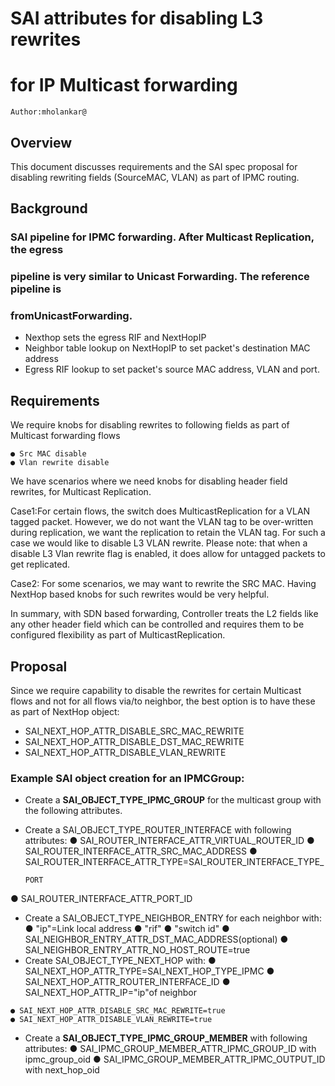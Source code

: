 # SAI attributes for disabling L3 rewrites

# for IP Multicast forwarding

```
Author:mholankar@
```

## Overview

This document discusses requirements and the SAI spec proposal for disabling rewriting fields (SourceMAC, VLAN) as part of IPMC routing.

## Background

### SAI pipeline for IPMC forwarding. After Multicast Replication, the egress

### pipeline is very similar to Unicast Forwarding. The reference pipeline is

### fromUnicastForwarding.

- Nexthop sets the egress RIF and NextHopIP
- Neighbor table lookup on NextHopIP to set packet's destination MAC address
- Egress RIF lookup to set packet's source MAC address, VLAN and port.

## Requirements

We require knobs for disabling rewrites to following fields as part of Multicast forwarding flows

```
● Src MAC disable
● Vlan rewrite disable
```

We have scenarios where we need knobs for disabling header field rewrites, for Multicast Replication.

Case1:For certain flows, the switch does MulticastReplication for a VLAN tagged packet. However, we do not want the VLAN tag to be over-written during replication, we want the replication to retain the VLAN tag. For such a case we would like to disable L3 VLAN rewrite. Please note: that when a disable L3 Vlan rewrite
flag is enabled, it does allow for untagged packets to get replicated.

Case2: For some scenarios, we may want to rewrite the SRC MAC. Having NextHop based knobs for such rewrites would be very helpful.

In summary, with SDN based forwarding, Controller treats the L2 fields like any other header field which can be controlled and requires them to be configured flexibility as part of MulticastReplication.

## Proposal

Since we require capability to disable the rewrites for certain Multicast flows and not for all flows via/to neighbor, the best option is to have these as part of NextHop object:

- SAI_NEXT_HOP_ATTR_DISABLE_SRC_MAC_REWRITE
- SAI_NEXT_HOP_ATTR_DISABLE_DST_MAC_REWRITE
- SAI_NEXT_HOP_ATTR_DISABLE_VLAN_REWRITE

### Example SAI object creation for an IPMCGroup:

- Create a **SAI_OBJECT_TYPE_IPMC_GROUP** for the multicast group with the following attributes.
- Create a SAI_OBJECT_TYPE_ROUTER_INTERFACE with following attributes:
● SAI_ROUTER_INTERFACE_ATTR_VIRTUAL_ROUTER_ID
● SAI_ROUTER_INTERFACE_ATTR_SRC_MAC_ADDRESS
● SAI_ROUTER_INTERFACE_ATTR_TYPE=SAI_ROUTER_INTERFACE_TYPE_

  ```
  PORT
  ```

● SAI_ROUTER_INTERFACE_ATTR_PORT_ID
- Create a SAI_OBJECT_TYPE_NEIGHBOR_ENTRY for each neighbor with:
● "ip"=Link local address ● "rif" ● "switch id"
● SAI_NEIGHBOR_ENTRY_ATTR_DST_MAC_ADDRESS(optional)
● SAI_NEIGHBOR_ENTRY_ATTR_NO_HOST_ROUTE=true
- Create SAI_OBJECT_TYPE_NEXT_HOP with:
● SAI_NEXT_HOP_ATTR_TYPE=SAI_NEXT_HOP_TYPE_IPMC
● SAI_NEXT_HOP_ATTR_ROUTER_INTERFACE_ID
● SAI_NEXT_HOP_ATTR_IP="ip"of neighbor

```
● SAI_NEXT_HOP_ATTR_DISABLE_SRC_MAC_REWRITE=true
● SAI_NEXT_HOP_ATTR_DISABLE_VLAN_REWRITE=true
```

- Create a **SAI_OBJECT_TYPE_IPMC_GROUP_MEMBER** with following attributes:
● SAI_IPMC_GROUP_MEMBER_ATTR_IPMC_GROUP_ID with ipmc_group_oid
● SAI_IPMC_GROUP_MEMBER_ATTR_IPMC_OUTPUT_ID with next_hop_oid
